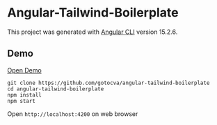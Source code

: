 # Angular-Tailwind-Boilerplate

This project was generated with [Angular CLI](https://github.com/angular/angular-cli) version 15.2.6.

## Demo

[Open Demo](https://gotocva.github.io/angular-tailwind-boilerplate/dist/angular-tailwind-boilerplate/#)

```
git clone https://github.com/gotocva/angular-tailwind-boilerplate
cd angular-tailwind-boilerplate
npm install
npm start
```

Open ```http://localhost:4200``` on web browser
